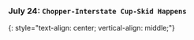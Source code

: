 ### July 24:  **`Chopper-Interstate Cup-Skid Happens`**
{: style="text-align: center; vertical-align: middle;"}
